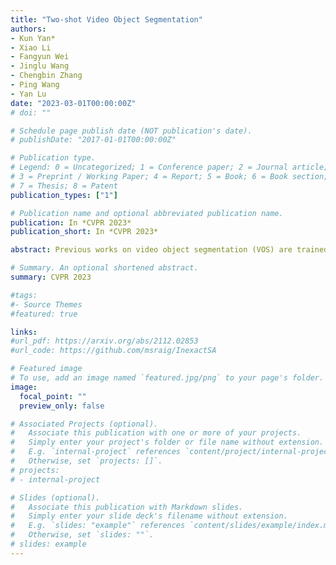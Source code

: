 ```yaml
---
title: "Two-shot Video Object Segmentation"
authors:
- Kun Yan*
- Xiao Li
- Fangyun Wei
- Jinglu Wang
- Chengbin Zhang
- Ping Wang
- Yan Lu
date: "2023-03-01T00:00:00Z"
# doi: ""

# Schedule page publish date (NOT publication's date).
# publishDate: "2017-01-01T00:00:00Z"

# Publication type.
# Legend: 0 = Uncategorized; 1 = Conference paper; 2 = Journal article;
# 3 = Preprint / Working Paper; 4 = Report; 5 = Book; 6 = Book section;
# 7 = Thesis; 8 = Patent
publication_types: ["1"]

# Publication name and optional abbreviated publication name.
publication: In *CVPR 2023*
publication_short: In *CVPR 2023*

abstract: Previous works on video object segmentation (VOS) are trained on densely annotated videos. Nevertheless, acquiring annotations in pixel level is expensive and time-consuming. In this work, we demonstrate the feasibility of training a satisfactory VOS model on sparsely annotated videos—we merely require two labeled frames per training video while the performance is sustained. We term this novel training paradigm as two-shot video object segmentation, or two-shot VOS for short. The underlying idea is to generate pseudo labels for unlabeled frames during training and to optimize the model on the combination of labeled and pseudo-labeled data. Our approach is extremely simple and can be applied to a majority of existing frameworks. We first pre-train a VOS model on sparsely annotated videos in a semi-supervised manner, with the first frame always being a labeled one. Then, we adopt the pre-trained VOS model to generate pseudo labels for all unlabeled frames, which are subsequently stored in a pseudo-label bank. Finally, we retrain a VOS model on both labeled and pseudo-labeled data without any restrictions on the first frame. For the first time, we present a general way to train VOS models on two-shot VOS datasets. By using 7.3\% and 2.9\% labeled data of YouTube-VOS and DAVIS benchmarks, our approach achieves comparable results in contrast to the counterparts trained on fully labeled set.

# Summary. An optional shortened abstract.
summary: CVPR 2023

#tags:
#- Source Themes
#featured: true

links:
#url_pdf: https://arxiv.org/abs/2112.02853
#url_code: https://github.com/msraig/InexactSA

# Featured image
# To use, add an image named `featured.jpg/png` to your page's folder. 
image:
  focal_point: ""
  preview_only: false

# Associated Projects (optional).
#   Associate this publication with one or more of your projects.
#   Simply enter your project's folder or file name without extension.
#   E.g. `internal-project` references `content/project/internal-project/index.md`.
#   Otherwise, set `projects: []`.
# projects:
# - internal-project

# Slides (optional).
#   Associate this publication with Markdown slides.
#   Simply enter your slide deck's filename without extension.
#   E.g. `slides: "example"` references `content/slides/example/index.md`.
#   Otherwise, set `slides: ""`.
# slides: example
---
```

<!-- 
{{% alert note %}}
Click the *Cite* button above to demo the feature to enable visitors to import publication metadata into their reference management software.
{{% /alert %}}

{{% alert note %}}
Click the *Slides* button above to demo Academic's Markdown slides feature.
{{% /alert %}} -->

<!-- Supplementary notes can be added here, including [code and math](https://sourcethemes.com/academic/docs/writing-markdown-latex/). -->

